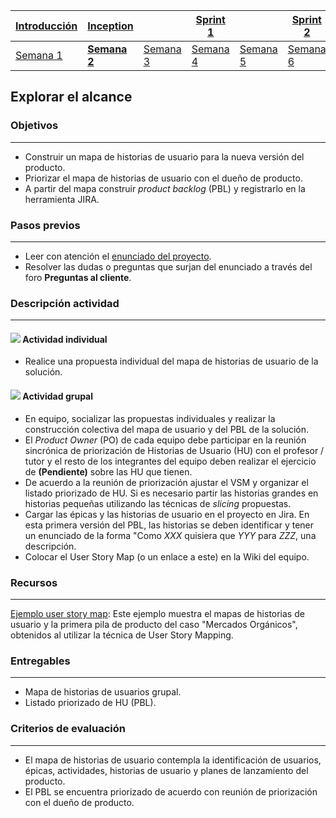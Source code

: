 | [Introducción](https://avargas20.github.io/MISW-Procesos/semanas/introduccion/semana1/semana1) | [Inception](https://avargas20.github.io/MISW-Procesos/semanas/inception/inception) |   | [Sprint 1](https://avargas20.github.io/MISW-Procesos/semanas/sprint1/sprint1) |   | [Sprint 2](https://avargas20.github.io/MISW-Procesos/semanas/sprint2/sprint2) |   | [Cierre]() |
|--------------|-----------|---|----------|---|----------|---|--------|
| [Semana 1](https://avargas20.github.io/MISW-Procesos/semanas/introduccion/semana1/semana1)            | **[Semana 2](https://avargas20.github.io/MISW-Procesos/semanas/inception/semana2/semana2)**         | [Semana 3](https://avargas20.github.io/MISW-Procesos/semanas/inception/semana3/semana3) | [Semana 4](https://avargas20.github.io/MISW-Procesos/semanas/sprint1/semana4/semana4) | [Semana 5](https://avargas20.github.io/MISW-Procesos/semanas/sprint1/semana5/semana5) | [Semana 6](https://avargas20.github.io/MISW-Procesos/semanas/sprint2/semana6/semana6) | [Semana 7](https://avargas20.github.io/MISW-Procesos/semanas/sprint1/semana7/semana7) | Semana 8      |

## Explorar el alcance

### Objetivos

---
* Construir un mapa de historias de usuario para la nueva versión del producto.
* Priorizar el mapa de historias de usuario con el dueño de producto.
* A partir del mapa construir *product backlog* (PBL) y registrarlo en la herramienta JIRA.

### Pasos previos

---
* Leer con atención el [enunciado del proyecto](https://avargas20.github.io/MISW-Procesos/generalidades#enunciado). 
* Resolver las dudas o preguntas que surjan del enunciado a través del foro **Preguntas al cliente**.

### Descripción actividad

---
#### ![](./../../assets/images/individuo.png) Actividad individual

* Realice una propuesta individual del mapa de historias de usuario de la solución.

#### ![](./../../assets/images/grupo.png) Actividad grupal

* En equipo, socializar las propuestas individuales y realizar la construcción colectiva del mapa de usuario y del PBL de la solución. 
* El *Product Owner* (PO) de cada equipo debe participar en la reunión sincrónica de priorización de Historias de Usuario (HU) con el profesor / tutor y el resto de los integrantes del equipo deben realizar el ejercicio de  **(Pendiente)** sobre las HU que tienen.
* De acuerdo a la reunión de priorización ajustar el VSM y organizar el listado priorizado de HU. Si es necesario partir las historias grandes en historias pequeñas utilizando las técnicas de *slicing* propuestas.
* Cargar las épicas y las historias de usuario en el proyecto en Jira. En esta primera versión del PBL, las historias se deben identificar y tener un enunciado de la forma "Como *XXX* quisiera que *YYY* para *ZZZ*, una descripción.
* Colocar el User Story Map (o un enlace a este) en la Wiki del equipo.

### Recursos 

---
[Ejemplo user story map](https://miro.com/app/board/o9J_lQKbLXc=/): Este ejemplo muestra el mapas de historias de usuario y la primera pila de producto del caso "Mercados Orgánicos", obtenidos al utilizar la técnica de User Story Mapping.

### Entregables

---
* Mapa de historias de usuarios grupal.
* Listado priorizado de HU (PBL).

### Criterios de evaluación

---

* El mapa de historias de usuario contempla la identificación de usuarios, épicas, actividades, historias de usuario y planes de lanzamiento del producto.
* El PBL se encuentra priorizado de acuerdo con reunión de priorización con el dueño de producto.
